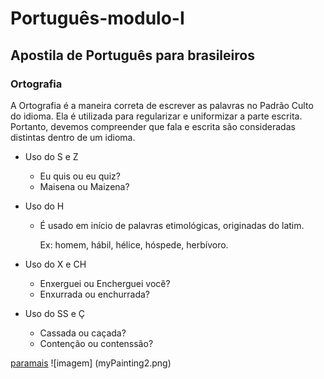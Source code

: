 # Português-modulo-I

## Apostila de Português para brasileiros

### Ortografia
A Ortografia é a maneira correta de escrever as palavras no Padrão Culto do idioma. Ela é utilizada para regularizar e uniformizar a parte escrita. Portanto, devemos compreender que fala e escrita são consideradas distintas dentro de um idioma.

* Uso do S e Z
  * Eu quis ou eu quiz? 
  * Maisena ou Maizena?
       
* Uso do H 
  * É usado em início de palavras etimológicas, originadas do latim.
  
       Ex: homem, hábil, hélice, hóspede, herbívoro.

* Uso do X e CH
  * Enxerguei ou Encherguei você?
  * Enxurrada ou enchurrada?
  
* Uso do SS e Ç
  * Cassada ou caçada?
  * Contenção ou contenssão?
  
 [paramais](https://teuportugues.blogspot.com/index.html)
![imagem] (myPainting2.png)
